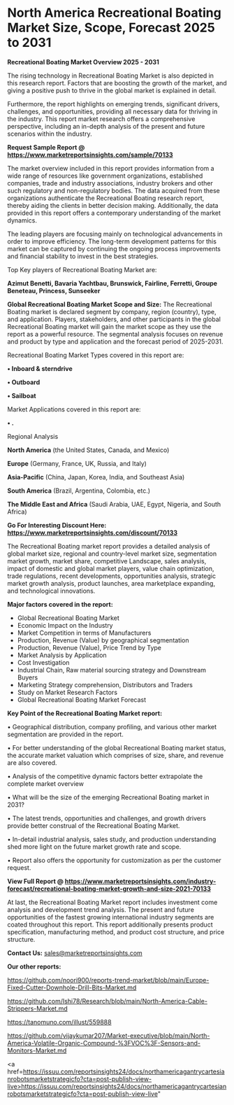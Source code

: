 # North America Recreational Boating Market Size, Scope, Forecast 2025 to 2031

<Strong> Recreational Boating Market Overview 2025 - 2031</strong>

The rising technology in Recreational Boating Market is also depicted in this research report. Factors that are boosting the growth of the market, and giving a positive push to thrive in the global market is explained in detail.

Furthermore, the report highlights on emerging trends, significant drivers, challenges, and opportunities, providing all necessary data for thriving in the industry. This report market research offers a comprehensive perspective, including an in-depth analysis of the present and future scenarios within the industry.

<strong>Request Sample Report @ <a href=https://www.marketreportsinsights.com/sample/70133>https://www.marketreportsinsights.com/sample/70133</a></strong>

The market overview included in this report provides information from a wide range of resources like government organizations, established companies, trade and industry associations, industry brokers and other such regulatory and non-regulatory bodies. The data acquired from these organizations authenticate the Recreational Boating research report, thereby aiding the clients in better decision making. Additionally, the data provided in this report offers a contemporary understanding of the market dynamics.

The leading players are focusing mainly on technological advancements in order to improve efficiency. The long-term development patterns for this market can be captured by continuing the ongoing process improvements and financial stability to invest in the best strategies.

Top Key players of Recreational Boating Market are:

<strong>Azimut Benetti, Bavaria Yachtbau, Brunswick, Fairline, Ferretti, Groupe Beneteau, Princess, Sunseeker</strong>

<strong><b>Global Recreational Boating Market Scope and Size:</b></strong>
The Recreational Boating market is declared segment by company, region (country), type, and application. Players, stakeholders, and other participants in the global Recreational Boating market will gain the market scope as they use the report as a powerful resource. The segmental analysis focuses on revenue and product by type and application and the forecast period of 2025-2031.

Recreational Boating Market Types covered in this report are:

<strong>• Inboard & sterndrive

• Outboard

• Sailboat</strong>

Market Applications covered in this report are:

<strong>• .</strong> 

Regional Analysis

<strong>North America</strong> (the United States, Canada, and Mexico)

<strong>Europe</strong> (Germany, France, UK, Russia, and Italy)

<strong>Asia-Pacific</strong> (China, Japan, Korea, India, and Southeast Asia)

<strong>South America</strong> (Brazil, Argentina, Colombia, etc.)

<strong>The Middle East and Africa</strong> (Saudi Arabia, UAE, Egypt, Nigeria, and South Africa)

<strong>Go For Interesting Discount Here: <a href=https://www.marketreportsinsights.com/discount/70133>https://www.marketreportsinsights.com/discount/70133</a></strong>

The Recreational Boating market report provides a detailed analysis of global market size, regional and country-level market size, segmentation market growth, market share, competitive Landscape, sales analysis, impact of domestic and global market players, value chain optimization, trade regulations, recent developments, opportunities analysis, strategic market growth analysis, product launches, area marketplace expanding, and technological innovations.

<strong><b>Major factors covered in the report:</b></strong>
<ul>
  <li>Global Recreational Boating Market </li>
  <li>Economic Impact on the Industry</li>
  <li>Market Competition in terms of Manufacturers</li>
  <li>Production, Revenue (Value) by geographical segmentation</li>
  <li>Production, Revenue (Value), Price Trend by Type</li>
  <li>Market Analysis by Application</li>
  <li>Cost Investigation</li>
  <li>Industrial Chain, Raw material sourcing strategy and Downstream Buyers</li>
  <li>Marketing Strategy comprehension, Distributors and Traders</li>
  <li>Study on Market Research Factors</li>
  <li>Global Recreational Boating Market Forecast</li>
</ul>

<strong><b>Key Point of the Recreational Boating Market report:</b></strong>

• Geographical distribution, company profiling, and various other market segmentation are provided in the report.

• For better understanding of the global Recreational Boating market status, the accurate market valuation which comprises of size, share, and revenue are also covered.

• Analysis of the competitive dynamic factors better extrapolate the complete market overview

• What will be the size of the emerging Recreational Boating market in 2031?

• The latest trends, opportunities and challenges, and growth drivers provide better construal of the Recreational Boating Market.

• In-detail industrial analysis, sales study, and production understanding shed more light on the future market growth rate and scope.

• Report also offers the opportunity for customization as per the customer request.

<strong><b>View Full Report @ <a href=https://www.marketreportsinsights.com/industry-forecast/recreational-boating-market-growth-and-size-2021-70133>https://www.marketreportsinsights.com/industry-forecast/recreational-boating-market-growth-and-size-2021-70133</a></b></strong>


At last, the Recreational Boating Market report includes investment come analysis and development trend analysis. The present and future opportunities of the fastest growing international industry segments are coated throughout this report. This report additionally presents product specification, manufacturing method, and product cost structure, and price structure.

<strong>Contact Us:</strong>
sales@marketreportsinsights.com

<strong>Our other reports:</strong>

<a href=https://github.com/noori900/reports-trend-market/blob/main/Europe-Fixed-Cutter-Downhole-Drill-Bits-Market.md>https://github.com/noori900/reports-trend-market/blob/main/Europe-Fixed-Cutter-Downhole-Drill-Bits-Market.md</a>

<a href=https://github.com/Ishi78/Research/blob/main/North-America-Cable-Strippers-Market.md>https://github.com/Ishi78/Research/blob/main/North-America-Cable-Strippers-Market.md</a>

<a href=https://tanomuno.com/illust/559888>https://tanomuno.com/illust/559888</a>

<a href=https://github.com/vijaykumar207/Market-executive/blob/main/North-America-Volatile-Organic-Compound-%3FVOC%3F-Sensors-and-Monitors-Market.md>https://github.com/vijaykumar207/Market-executive/blob/main/North-America-Volatile-Organic-Compound-%3FVOC%3F-Sensors-and-Monitors-Market.md</a>

<a href=https://issuu.com/reportsinsights24/docs/northamericagantrycartesianrobotsmarketstrategicfo?cta=post-publish-view-live>https://issuu.com/reportsinsights24/docs/northamericagantrycartesianrobotsmarketstrategicfo?cta=post-publish-view-live</a>"
